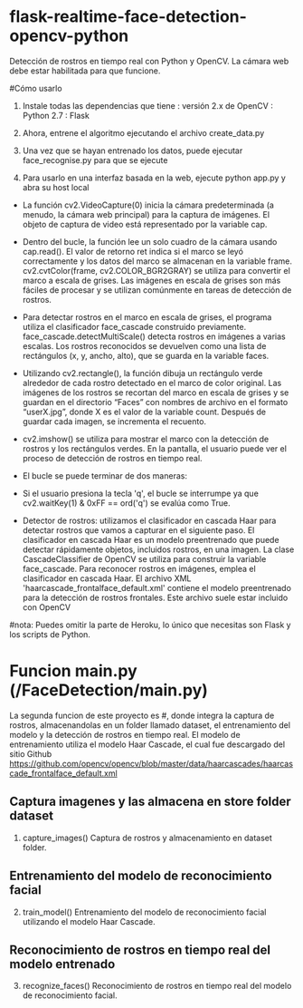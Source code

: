 # flask-realtime-face-detection-opencv-python
Detección de rostros en tiempo real con Python y OpenCV. La cámara web debe estar habilitada para que funcione.

#Cómo usarlo
1. Instale todas las dependencias que tiene
: versión 2.x de OpenCV
: Python 2.7
: Flask

2. Ahora, entrene el algoritmo ejecutando el archivo create_data.py
3. Una vez que se hayan entrenado los datos, puede ejecutar face_recognise.py para que se ejecute
4. Para usarlo en una interfaz basada en la web, ejecute python app.py y abra su host local

- La función cv2.VideoCapture(0) inicia la cámara predeterminada (a menudo, la cámara web principal) para la captura de imágenes. El objeto de captura de video está representado por la variable cap.
- Dentro del bucle, la función lee un solo cuadro de la cámara usando cap.read(). El valor de retorno ret indica si el marco se leyó correctamente y los datos del marco se almacenan en la variable frame.
cv2.cvtColor(frame, cv2.COLOR_BGR2GRAY) se utiliza para convertir el marco a escala de grises. Las imágenes en escala de grises son más fáciles de procesar y se utilizan comúnmente en tareas de detección de rostros.
- Para detectar rostros en el marco en escala de grises, el programa utiliza el clasificador face_cascade construido previamente. face_cascade.detectMultiScale() detecta rostros en imágenes a varias escalas. Los rostros reconocidos se devuelven como una lista de rectángulos (x, y, ancho, alto), que se guarda en la variable faces.
- Utilizando cv2.rectangle(), la función dibuja un rectángulo verde alrededor de cada rostro detectado en el marco de color original. Las imágenes de los rostros se recortan del marco en escala de grises y se guardan en el directorio “Faces” con nombres de archivo en el formato “userX.jpg”, donde X es el valor de la variable count. Después de guardar cada imagen, se incrementa el recuento.
- cv2.imshow() se utiliza para mostrar el marco con la detección de rostros y los rectángulos verdes. En la pantalla, el usuario puede ver el proceso de detección de rostros en tiempo real.
- El bucle se puede terminar de dos maneras:
- Si el usuario presiona la tecla 'q', el bucle se interrumpe ya que cv2.waitKey(1) & 0xFF == ord('q') se evalúa como True.

- Detector de rostros: utilizamos el clasificador en cascada Haar para detectar rostros que vamos a capturar en el siguiente paso. El clasificador en cascada Haar es un modelo preentrenado que puede detectar rápidamente objetos, incluidos rostros, en una imagen. La clase CascadeClassifier de OpenCV se utiliza para construir la variable face_cascade. Para reconocer rostros en imágenes, emplea el clasificador en cascada Haar. El archivo XML 'haarcascade_frontalface_default.xml' contiene el modelo preentrenado para la detección de rostros frontales. Este archivo suele estar incluido con OpenCV

#nota:
Puedes omitir la parte de Heroku, lo único que necesitas son Flask y los scripts de Python.

# Funcion main.py (/FaceDetection/main.py)
La segunda funcion de este proyecto es #, donde integra la captura de rostros, almacenandolas en un folder llamado dataset, el entrenamiento del modelo y la detección de rostros en tiempo real. El modelo de entrenamiento utiliza el modelo Haar Cascade, el cual fue descargado del sitio Github https://github.com/opencv/opencv/blob/master/data/haarcascades/haarcascade_frontalface_default.xml

## Captura imagenes y las almacena en store folder dataset
1. capture_images()
   Captura de rostros y almacenamiento en dataset folder.

## Entrenamiento del modelo de reconocimiento facial
2. train_model()
   Entrenamiento del modelo de reconocimiento facial utilizando el modelo Haar Cascade.

## Reconocimiento de rostros en tiempo real del modelo entrenado
3. recognize_faces()
   Reconocimiento de rostros en tiempo real del modelo de reconocimiento facial.

